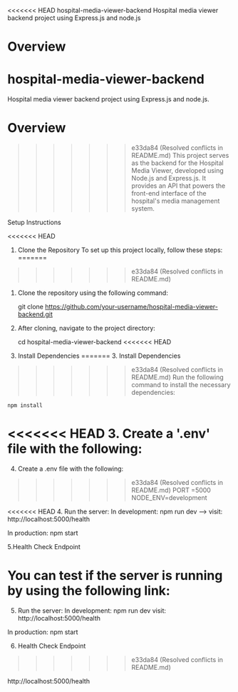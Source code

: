 <<<<<<< HEAD
 hospital-media-viewer-backend
 Hospital media viewer  backend  project using Express.js and node.js
 
 Overview
=======

# hospital-media-viewer-backend
 Hospital media viewer  backend  project using Express.js and node.js.
# Overview
>>>>>>> e33da84 (Resolved conflicts in README.md)
This project serves as the backend for the Hospital Media Viewer, developed using Node.js and Express.js. It provides an API that powers the front-end interface of the hospital's media management system.

Setup Instructions

<<<<<<< HEAD
 1. Clone the Repository
To set up this project locally, follow these steps:
=======
>>>>>>> e33da84 (Resolved conflicts in README.md)
1. Clone the repository using the following command:
   
   git clone https://github.com/your-username/hospital-media-viewer-backend.git
   
2. After cloning, navigate to the project directory:
   
   cd hospital-media-viewer-backend
<<<<<<< HEAD
   
2. Install Dependencies
=======
    3. Install Dependencies
>>>>>>> e33da84 (Resolved conflicts in README.md)
Run the following command to install the necessary dependencies:

    npm install

<<<<<<< HEAD
 3. Create a '.env' file with the following:
=======
  4. Create a .env file with the following:
>>>>>>> e33da84 (Resolved conflicts in README.md)
  PORT =5000
  NODE_ENV=development


<<<<<<< HEAD
  4. Run the server:
  In development: npm run dev  --> visit: http://localhost:5000/health
  
  In production: npm start

  5.Health Check Endpoint

 You can test if the server is running by using the following link:
=======
  5. Run the server:
  In development: npm run dev 
  visit: http://localhost:5000/health

  In production: npm start

 6. Health Check Endpoint
>>>>>>> e33da84 (Resolved conflicts in README.md)

 http://localhost:5000/health


